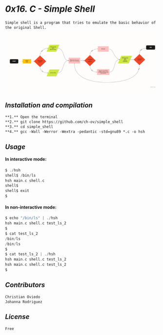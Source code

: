 # _0x16. C - Simple Shell_
    Simple shell is a program that tries to emulate the basic behavior of the original Shell.
![Flowchart](Flowchart_shell.png)
## _Installation and compilation_
    **1.** Open the terminal
    **2.** git clone https://github.com/ch-ov/simple_shell
    **3.** cd simple_shell
    **4.** gcc -Wall -Werror -Wextra -pedantic -std=gnu89 *.c -o hsh
## _Usage_
#### In interactive mode:
```C
$ ./hsh
shell$ /bin/ls
hsh main.c shell.c
shell$
shell$ exit
$
```
#### In non-interactive mode:
```C
$ echo "/bin/ls" | ./hsh
hsh main.c shell.c test_ls_2
$
$ cat test_ls_2
/bin/ls
/bin/ls
$
$ cat test_ls_2 | ./hsh
hsh main.c shell.c test_ls_2
hsh main.c shell.c test_ls_2
$
```
## _Contributors_
    Christian Oviedo
    Johanna Rodriguez
## _License_
    Free
